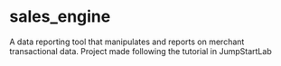# sales_engine
A data reporting tool that manipulates and reports on merchant transactional data. Project made following the tutorial in JumpStartLab
